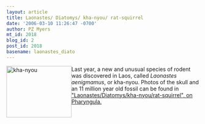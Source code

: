 ```yaml
---
layout: article
title: Laonastes/ Diatomys/ kha-nyou/ rat-squirrel
date: '2006-03-10 11:26:47 -0700'
author: PZ Myers
mt_id: 2018
blog_id: 2
post_id: 2018
basename: laonastes_diato
---
```

<img src="http://scienceblogs.com/pharyngula/upload/2006/03/kha-nyou.jpg" alt="kha-nyou" width="170" height="135" style="float:left;" />

Last year, a new and unusual species of rodent was discovered in Laos, called _Laonastes aenigmamus_, or kha-nyou. Photos of the skull and an 11 million year old fossil can be found in ["Laonastes/Diatomys/kha-nyou/rat-squirrel", on Pharyngula.](http://scienceblogs.com/pharyngula/2006/03/laonastesdiatomyskhanyouratsqu.php)
